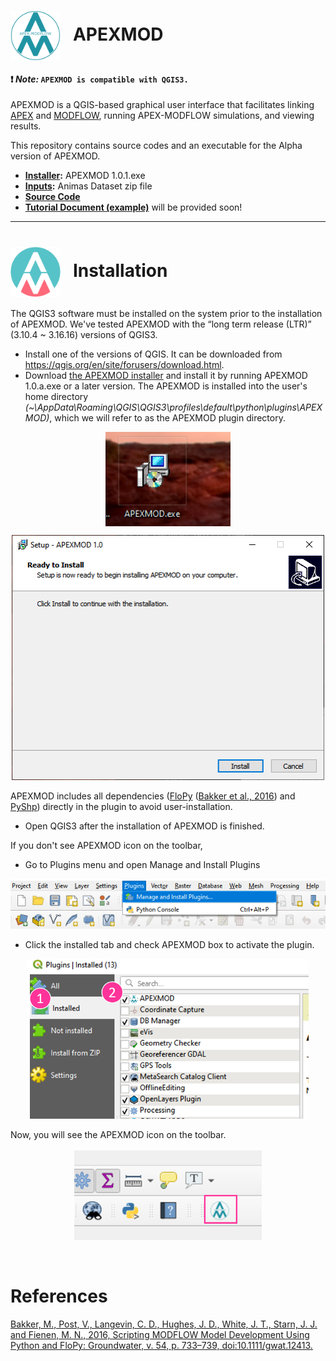 # <img src="./imgs/icon.png" style="float" width="80" align="center"> &nbsp; APEXMOD

#### :exclamation: ***Note:*** `APEXMOD is compatible with QGIS3.`

APEXMOD is a QGIS-based graphical user interface that facilitates linking [APEX](https://epicapex.tamu.edu/apex//) and [MODFLOW](https://www.usgs.gov/mission-areas/water-resources/science/modflow-and-related-programs?qt-science_center_objects=0#qt-science_center_objects), running APEX-MODFLOW simulations, and viewing results.  

This repository contains source codes and an executable for the Alpha version of APEXMOD.
- __[Installer](https://github.com/spark-brc/APEXMOD/releases/tag/v1.0.1):__ APEXMOD 1.0.1.exe
- **[Inputs](https://github.com/spark-brc/APEXMOD/raw/master/Inputs/Animas.zip):** Animas Dataset zip file
- **[Source Code](https://github.com/spark-brc/APEXMOD/tree/master/APEXMOD)**
- **[Tutorial Document (example)]()** will be provided soon!

-----
# <img src="./imgs/icon2.png" style="float" width="80" align="center"> &nbsp; Installation
The QGIS3 software must be installed on the system prior to the installation of APEXMOD. We've tested APEXMOD with the “long term release (LTR)” (3.10.4 ~ 3.16.16) versions of QGIS3.

- Install one of the versions of QGIS. It can be downloaded from https://qgis.org/en/site/forusers/download.html.
- Download [the APEXMOD installer](https://github.com/spark-brc/APEXMOD/releases/download/v1.0.1/APEXMOD.exe) and install it by running APEXMOD 1.0.a.exe or a later version. The APEXMOD is installed into the user's home directory *(~\AppData\Roaming\QGIS\QGIS3\profiles\default\python\plugins\APEXMOD)*, which we will refer to as the APEXMOD plugin directory.

<p align="center">
    <img src="./imgs/fig_01.png" width="200" align="center">
</p>
<p align="center">
    <img src="./imgs/fig_02.png" width="500">
</p>

APEXMOD includes all dependencies ([FloPy](https://www.usgs.gov/software/flopy-python-package-creating-running-and-post-processing-modflow-based-models) ([Bakker et al., 2016](https://onlinelibrary.wiley.com/doi/abs/10.1002/hyp.10933)) and [PyShp](https://pypi.org/project/pyshp/)) directly in the plugin to avoid user-installation.  
- Open QGIS3 after the installation of APEXMOD is finished.

If you don't see APEXMOD icon on the toolbar,
- Go to Plugins menu and open Manage and Install Plugins
<p align="center">
    <img src="./imgs/fig_03.png" width="700">
</p>

- Click the installed tab and check APEXMOD box to activate the plugin.
<p align="center">
    <img src="./imgs/fig_04.png" width="450">

Now, you will see the APEXMOD icon on the toolbar.
<p align="center">
    <img src="./imgs/fig_05.png" width="300">
</p>

<br>

# References
[Bakker, M., Post, V., Langevin, C. D., Hughes, J. D., White, J. T., Starn, J. J. and Fienen, M. N., 2016, Scripting MODFLOW Model Development Using Python and FloPy: Groundwater, v. 54, p. 733–739, doi:10.1111/gwat.12413.](https://ngwa.onlinelibrary.wiley.com/doi/full/10.1111/gwat.12413)

